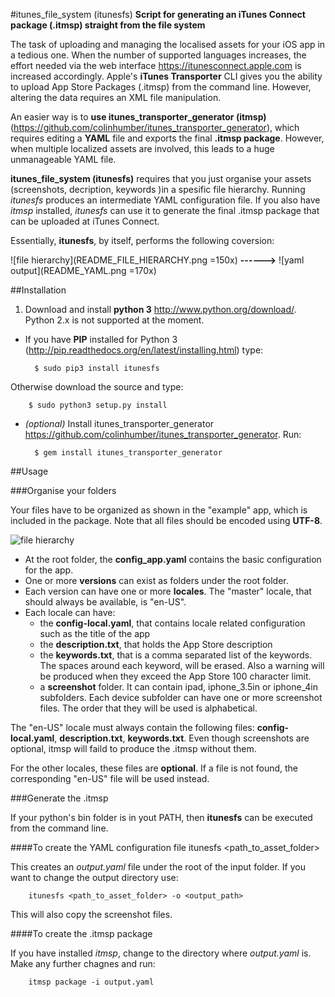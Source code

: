 #itunes_file_system (itunesfs)
**Script for generating an iTunes Connect package (.itmsp) straight from the file system**

The task of uploading and managing the localised assets for your iOS app in a tedious one. When the number of supported languages increases, the effort needed via the web interface <https://itunesconnect.apple.com> is increased accordingly. Apple's **iTunes Transporter** CLI gives you the ability to upload App Store Packages (.itmsp) from the command line. However, altering the data requires an XML file manipulation. 

An easier way is to **use itunes_transporter_generator (itmsp)** (<https://github.com/colinhumber/itunes_transporter_generator>), which requires editing a **YAML** file and exports the final **.itmsp package**. However, when multiple localized assets are involved, this leads to a huge unmanageable YAML file.

**itunes_file_system (itunesfs)** requires that you just organise your assets (screenshots, decription, keywords )in a spesific file hierarchy. Running *itunesfs* produces an intermediate YAML configuration file. If you also have *itmsp* installed, *itunesfs* can use it to generate the final .itmsp package that can be uploaded at iTunes Connect.

Essentially, **itunesfs**, by itself, performs the following coversion:

![file hierarchy](README_FILE_HIERARCHY.png =150x) **------>** ![yaml output](README_YAML.png =170x)

##Installation

1. Download and install **python 3** <http://www.python.org/download/>. Python 2.x is not supported at the moment.
* If you have **PIP** installed for Python 3 (<http://pip.readthedocs.org/en/latest/installing.html>) type:

		$ sudo pip3 install itunesfs  
Otherwise download the source and type:

		$ sudo python3 setup.py install  

* *(optional)* Install itunes_transporter_generator <https://github.com/colinhumber/itunes_transporter_generator>. Run:

		$ gem install itunes_transporter_generator
		
##Usage

###Organise your folders

Your files have to be organized as shown in the "example" app, which is included in the package. Note that all files should be encoded using **UTF-8**.

![file hierarchy](README_FILE_HIERARCHY.png) 

* At the root folder, the **config_app.yaml** contains the basic configuration for the app. 
* One or more **versions** can exist as folders under the root folder. 
* Each version can have one or more **locales**. The "master" locale, that should always be available, is "en-US". 
* Each locale can have:
    * the **config-local.yaml**, that contains locale related configuration such as the title of the app
    * the **description.txt**, that holds the App Store description
    * the **keywords.txt**, that is a comma separated list of the keywords. The spaces around each keyword, will be erased. Also a warning will be produced when they exceed the App Store 100 character limit.
    * a **screenshot** folder. It can contain ipad, iphone_3.5in or iphone_4in subfolders. Each device subfolder can have one or more screenshot files. The order that they will be used is alphabetical.

The "en-US" locale must always contain the following files: **config-local.yaml**, **description.txt**, **keywords.txt**. Even though screenshots are optional, itmsp will faild to produce the .itmsp without them.

For the other locales, these files are **optional**. If a file is not found, the corresponding "en-US" file will be used instead.



###Generate the .itmsp

If your python's bin folder is in yout PATH, then **itunesfs** can be executed from the command line.

####To create the YAML configuration file
		itunesfs <path_to_asset_folder>
		
This creates an *output.yaml* file under the root of the input folder. If you want to change the output directory use:

		itunesfs <path_to_asset_folder> -o <output_path>
This will also copy the screenshot files.

####To create the .itmsp package

If you have installed *itmsp*, change to the directory where *output.yaml* is. Make any further chagnes and run:

		itmsp package -i output.yaml